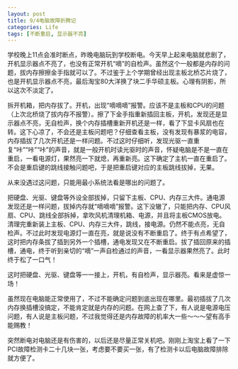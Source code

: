 ```yaml
---
layout: post
title: 9/4电脑故障折腾记
categories: Life
tags: [不断重启, 显示器不亮]
---
```


学校晚上11点会准时断点，昨晚电脑玩到学校断电。今天早上起来电脑就悲剧了，开机显示器点不亮了，也没有正常开机“嘀”的自检声。虽然这个一般都是内存的问题，拔内存擦擦金手指就可以了。不过鉴于上个学期曾经出现主板北桥芯片烧了，也是开机显示器点不亮，最后淘宝80大洋换了块二手华硕主板。心理有阴影，所以这次不淡定了。

拆开机箱，把内存拔了。开机，出现“嘀嘀嘀”报警。应该不是主板和CPU的问题（上次北桥烧了拔内存不报警）。擦了下金手指重新插回主板，开机，发现还是显示器点不亮，无自检声，换个内存插槽重新开机还是一样，看了下显卡风扇也在转。这下心凉了，不会还是主板问题吧？仔细查看主板，没有发现有暴浆的电容，内存插拔了几次开机还是一样问题。不过这时仔细听，发现光驱一直重复“咔”“咔”“咔”的声音，就是一般开机时读光驱时的声音，怀疑电脑是不是一直在重启，一看电源灯，果然亮一下就熄，再重新亮。这下确定了主机一直在重启了。不会是重启键的跳线接触问题吧，于是把重启键对应的主板跳线拔掉，无果。

从来没遇过这问题，只能用最小系统法看是哪出的问题了。

把硬盘、光驱、键盘等外设全部拔掉，只留下主板、CPU、内存三大件。通电源发现还是一样问题，拔掉内存就“嘀嘀嘀”报警。这下没辙了，只能把内存、CPU风扇、CPU、跳线全部拆掉，拿吹风机清理机箱、电源，并且将主板CMOS放电。清理完重新装上主板、CPU、内存三大件，跳线，接电源。仍然不能点亮，无自检声。不过此时发现电源灯一直在亮，就是说没有不断重启了。终于有点希望了，这时把内存条拔了插到另外一个插槽，通电发现又在不断重启。拔了插回原来的插槽，通电，终于听到亲切的“嘀”一声自检通过的声音，一看显示器果然亮了。此时终于松了一口气！

这时把硬盘、光驱、键盘等一一接上，开机，有自检声，显示器亮。看来是虚惊一场！

虽然现在电脑能正常使用了，不过不能确定问题到底出现在哪里。最初插拔了几次内存换插槽没搞定，不能肯定就是内存的问题。在网上查了下，有人说是电源电压问题，有人说是主板问题，不过我觉得还是内存故障的机率大一些～～～望有高手能赐教！

突然断电对电脑还是有伤害的，以后还是尽量正常关机吧。刚刚上淘宝上看了一下PCI故障检测卡二十几块一张，考虑要不要买一张，有了检测卡以后电脑故障排除就方便了。
